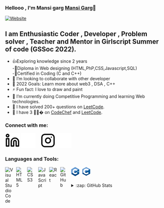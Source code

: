 ### Hellooo , I'm Mansi garg [Mansi Garg](https://mansi-garg-12.github.io/)👋 

[![Website](https://img.shields.io/website?label=mansi-garg-12.com&style=for-the-badge&url=https://mansi-garg-12.github.io/)](https://mansi-garg-12.github.io/)

## I am Enthusiastic Coder , Developer , Problem solver , Teacher and Mentor in Girlscript Summer of code (GSSoc 2022).

- 👍Exploring knowledge since 2 years<br>
-🧠Diploma in Web designing (HTML,PhP,CSS,Javascript,SQL)<br>
-📃Certified in Coding (C and C++)
- 👯 I’m looking to collaborate with other developer
- 🥅 2022 Goals: Learn more about web3 , DSA , C++
- ⚡ Fun fact: I love to draw and paint
- 🌱 I’m currently doing Competitive Programming and learning Web technologies.
- 🥅 I have solved 200+ questions on [LeetCode](https://www.linkedin.com/in/mansi-garg-018494215/).
- 🥅 I have 3 🌟🌟� on [CodeChef](https://www.codechef.com/users/indian_coder12) and [LeetCode](https://www.linkedin.com/in/mansi-garg-018494215/).

### Connect with me:

[![website](./img/linkedin-light.svg)](https://linkedin.com/in/mansi-garg-018494215#gh-light-mode-only)
[![website](./img/linkedin-dark.svg)](https://linkedin.com/in/mansi-garg-018494215#gh-dark-mode-only)
&nbsp;&nbsp;
[![website](./img/instagram-light.svg)](https://instagram.com/_indian_coder_/?hl=en#gh-light-mode-only)
[![website](./img/instagram-dark.svg)](https://instagram.com/_indian_coder_/?hl=en#gh-dark-mode-only)

### Languages and Tools:

<img align="left" alt="Visual Studio Code" width="26px" src="https://cdn.jsdelivr.net/gh/devicons/devicon/icons/vscode/vscode-original.svg" style="padding-right:10px;" />
<img align="left" alt="HTML5" width="26px" src="https://cdn.jsdelivr.net/gh/devicons/devicon/icons/html5/html5-original.svg" style="padding-right:10px;" />
<img align="left" alt="CSS3" width="26px" src="https://cdn.jsdelivr.net/gh/devicons/devicon/icons/css3/css3-original.svg" style="padding-right:10px;" />
<img align="left" alt="JavaScript" width="26px" src="https://cdn.jsdelivr.net/gh/devicons/devicon/icons/javascript/javascript-original.svg" style="padding-right:10px;" />
<img align="left" alt="React" width="26px" src="https://cdn.jsdelivr.net/gh/devicons/devicon/icons/react/react-original.svg" style="padding-right:10px;" />
<img align="left" alt="GitHub" width="26px" src="https://user-images.githubusercontent.com/3369400/139448065-39a229ba-4b06-434b-bc67-616e2ed80c8f.png" style="padding-right:10px;" />
<img align="left" alt="Visual Studio Code" width="26px" src="./img/c++.png" style="padding-right:10px;" />
<img align="left" alt="HTML5" width="26px" src="./img/c.png" style="padding-right:10px;" />
<br>
<br />
<br />

<details>
  <summary>:zap: GitHub Stats</summary>

  <img align="left" alt="mansi-garg-12's GitHub Stats" src="https://github-readme-stats.vercel.app/api?username=mansi-garg-12&show_icons=true&hide_border=false&title_color=ff652f&icon_color=FFE400&bg_color=09131B&text_color=ffffff&border_color=0c1a25" />

</details>

[website]: https://mansi-garg-12.github.io/
[instagram]:https://www.instagram.com/_indian_coder_/?hl=en
[linkedin]: https://www.linkedin.com/in/mansi-garg-018494215/
